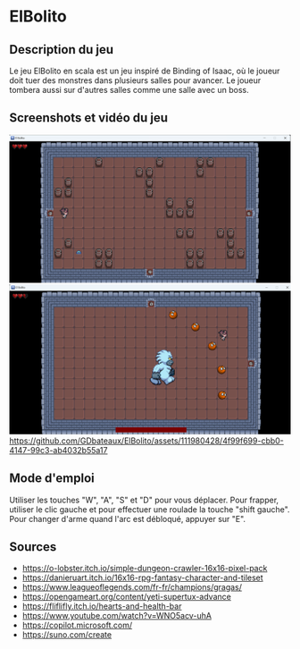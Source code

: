 # ElBolito

## Description du jeu
Le jeu ElBolito en scala est un jeu inspiré de Binding of Isaac, où le joueur doit tuer des monstres dans plusieurs salles pour avancer.
Le joueur tombera aussi sur d'autres salles comme une salle avec un boss.

## Screenshots et vidéo du jeu
![img.png](data/images/readme/room.png)
![img_1.png](data/images/readme/boss.png)
https://github.com/GDbateaux/ElBolito/assets/111980428/4f99f699-cbb0-4147-99c3-ab4032b55a17

## Mode d'emploi

Utiliser les touches "W", "A", "S" et "D" pour vous déplacer.
Pour frapper, utiliser le clic gauche et pour effectuer une roulade la touche "shift gauche".
Pour changer d'arme quand l'arc est débloqué, appuyer sur "E".

## Sources

- https://o-lobster.itch.io/simple-dungeon-crawler-16x16-pixel-pack
- https://danieruart.itch.io/16x16-rpg-fantasy-character-and-tileset
- https://www.leagueoflegends.com/fr-fr/champions/gragas/
- https://opengameart.org/content/yeti-supertux-advance
- https://fliflifly.itch.io/hearts-and-health-bar
- https://www.youtube.com/watch?v=WNO5acv-uhA
- https://copilot.microsoft.com/
- https://suno.com/create
